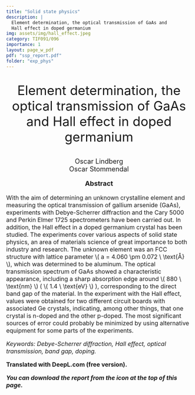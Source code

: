 ```yaml
---
title: "Solid state physics"
description: |
  Element determination, the optical transmission of GaAs and
  Hall effect in doped germanium
img: assets/img/hall_effect.jpeg
category: TIF091/096
importance: 1
layout: page_w_pdf
pdf: "ssp_report.pdf"
folder: "exp_phys"
---
```


<!-- markdownlint-disable MD033 -->

<p style="text-align:center; font-size:35px">Element determination, the optical transmission of GaAs and
  Hall effect in doped germanium</p>

<p style="text-align:center; font-size:18px">Oscar Lindberg <br>
                                            Oscar Stommendal</p>

<p style="text-align:center; font-size:18px; font-weight: bold">Abstract</p>

<p style="text-align:left; font-size:16px">With the aim of determining an unknown crystalline element and measuring the optical transmission of gallium arsenide (GaAs), experiments with Debye-Scherrer diffraction and the Cary 5000 and Perkin Elmer 1725 spectrometers have been carried out. In addition, the Hall effect in a doped germanium crystal has been studied. The experiments cover various aspects of solid state physics, an area of materials science of great importance to both industry and research. The unknown element was an FCC structure with lattice parameter \( a = 4.060 \pm 0.072 \ \text{Å} \), which was determined to be aluminum. The optical transmission spectrum of GaAs showed a characteristic appearance, including a sharp absorption edge around \( 880 \ \text{nm} \) ( \( 1.4 \ \text{eV} \) ), corresponding to the direct band gap of the material. In the experiment with the Hall effect, values were obtained for two different circuit boards with associated Ge crystals, indicating, among other things, that one crystal is n-doped and the other p-doped. The most significant sources of error could probably be minimized by using alternative equipment for some parts of the experiments.

<p style="text-align:left; font-size:16px; font-style: italic">Keywords: Debye-Scherrer diffraction, Hall effect, optical transmission, band gap, doping.</p>

<p style="text-align:left; font-size:16px; font-weight: bold">Translated with DeepL.com (free version).</p>

<p style="text-align:left; font-size:16px; font-style: italic; font-weight: bold">You can download the report from the icon at the top of this page.</p>
